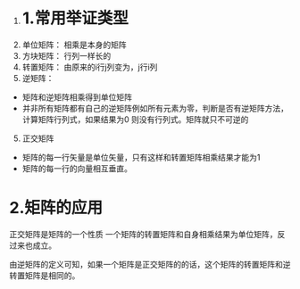 1. # 1.常用举证类型
  1. 单位矩阵：
  相乘是本身的矩阵
  2. 方块矩阵：
  行列一样长的
  3. 转置矩阵：
  由原来的i行j列变为，j行i列
  4. 逆矩阵：
  -  矩阵和逆矩阵相乘得到单位矩阵
  -  并非所有矩阵都有自己的逆矩阵例如所有元素为零，判断是否有逆矩阵方法，计算矩阵行列式，如果结果为0
  则没有行列式。矩阵就只不可逆的

  5. 正交矩阵
  - 矩阵的每一行矢量是单位矢量，只有这样和转置矩阵相乘结果才能为1
  - 矩阵的每一行的向量相互垂直。

  # 2.矩阵的应用
  正交矩阵是矩阵的一个性质
  一个矩阵的转置矩阵和自身相乘结果为单位矩阵，反过来也成立。

  由逆矩阵的定义可知，如果一个矩阵是正交矩阵的的话，这个矩阵的转置矩阵和逆转置矩阵是相同的。